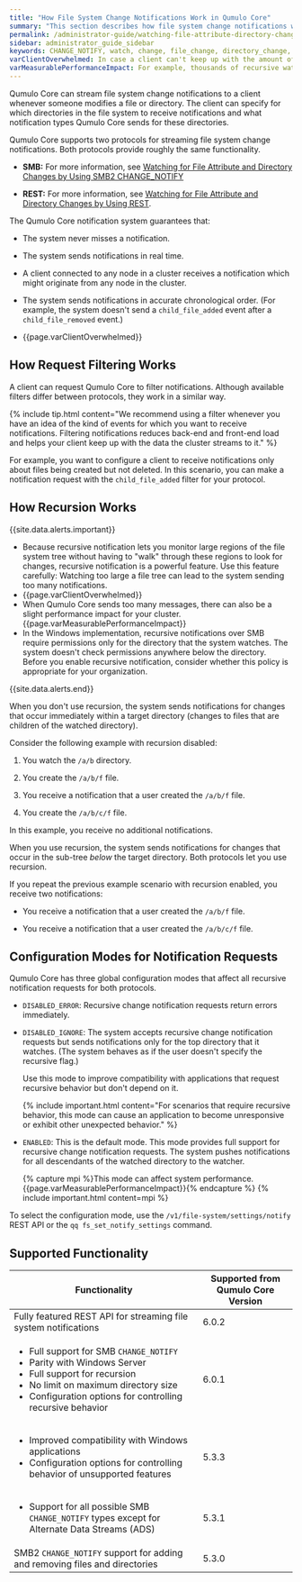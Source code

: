 ```yaml
---
title: "How File System Change Notifications Work in Qumulo Core"
summary: "This section describes how file system change notifications work in Qumulo Core and explains request filtering, recursion, and the three configuration modes for notification requests."
permalink: /administrator-guide/watching-file-attribute-directory-changes/how-file-system-change-notifications-work.html
sidebar: administrator_guide_sidebar
keywords: CHANGE_NOTIFY, watch, change, file_change, directory_change, file_system, filtering, recursion, configuration_type, DISABLED_ERROR, DISABLED_IGNORE, ENABLED
varClientOverwhelmed: In case a client can't keep up with the amount of events that the system emits, the cluster stops queuing events and produces an error the next time the client attempts to contact the cluster.
varMeasurablePerformanceImpact: For example, thousands of recursive watches at the file system root can have a measurable performance impact on a write-heavy IOPS workload.
---
```


Qumulo Core can stream file system change notifications to a client whenever someone modifies a file or directory. The client can specify for which directories in the file system to receive notifications and what notification types Qumulo Core sends for these directories.

Qumulo Core supports two protocols for streaming file system change notifications. Both protocols provide roughly the same functionality.

* **SMB:** For more information, see [Watching for File Attribute and Directory Changes by Using SMB2 CHANGE_NOTIFY](smb2-change-notify.md)

* **REST:** For more information, see [Watching for File Attribute and Directory Changes by Using REST](rest.md). 

The Qumulo Core notification system guarantees that:

* The system never misses a notification.

* The system sends notifications in real time.

* A client connected to any node in a cluster receives a notification which might originate from any node in the cluster.

* The system sends notifications in accurate chronological order. (For example, the system doesn't send a `child_file_added` event after a `child_file_removed` event.)

* {{page.varClientOverwhelmed}}


## How Request Filtering Works
A client can request Qumulo Core to filter notifications. Although available filters differ between protocols, they work in a similar way.

{% include tip.html content="We recommend using a filter whenever you have an idea of the kind of events for which you want to receive notifications. Filtering notifications reduces back-end and front-end load and helps your client keep up with the data the cluster streams to it." %}

For example, you want to configure a client to receive notifications only about files being created but not deleted. In this scenario, you can make a notification request with the `child_file_added` filter for your protocol.


## How Recursion Works
{{site.data.alerts.important}}
<ul>
  <li>Because recursive notification lets you monitor large regions of the file system tree without having to "walk" through these regions to look for changes, recursive notification is a powerful feature. Use this feature carefully: Watching too large a file tree can lead to the system sending too many notifications.</li>
  <li>{{page.varClientOverwhelmed}}</li>
  <li>When Qumulo Core sends too many messages, there can also be a slight performance impact for your cluster. {{page.varMeasurablePerformanceImpact}}</li>
  <li>In the Windows implementation, recursive notifications over SMB require permissions only for the directory that the system watches. The system doesn't check permissions anywhere below the directory. Before you enable recursive notification, consider whether this policy is appropriate for your organization.</li>
</ul>
{{site.data.alerts.end}}

When you don't use recursion, the system sends notifications for changes that occur immediately within a target directory (changes to files that are children of the watched directory).

Consider the following example with recursion disabled:

1. You watch the `/a/b` directory.

1. You create the `/a/b/f` file.

1. You receive a notification that a user created the `/a/b/f` file.

1. You create the `/a/b/c/f` file.

In this example, you receive no additional notifications.

When you use recursion, the system sends notifications for changes that occur in the sub-tree _below_ the target directory. Both protocols let you use recursion.

If you repeat the previous example scenario with recursion enabled, you receive two notifications:

* You receive a notification that a user created the `/a/b/f` file.

* You receive a notification that a user created the `/a/b/c/f` file.


## Configuration Modes for Notification Requests
Qumulo Core has three global configuration modes that affect all recursive notification requests for both protocols.

* `DISABLED_ERROR`: Recursive change notification requests return errors immediately.

* `DISABLED_IGNORE`: The system accepts recursive change notification requests but sends notifications only for the top directory that it watches. (The system behaves as if the user doesn't specify the recursive flag.)

  Use this mode to improve compatibility with applications that request recursive behavior but don't depend on it.
  
  {% include important.html content="For scenarios that require recursive behavior, this mode can cause an application to become unresponsive or exhibit other unexpected behavior." %}

* `ENABLED`: This is the default mode. This mode provides full support for recursive change notification requests. The system pushes notifications for all descendants of the watched directory to the watcher.

  {% capture mpi %}This mode can affect system performance. {{page.varMeasurablePerformanceImpact}}{% endcapture %}
  {% include important.html content=mpi %}

To select the configuration mode, use the `/v1/file-system/settings/notify` REST API or the `qq fs_set_notify_settings` command. 

## Supported Functionality
<table>
  <thead>
    <tr>
        <th>Functionality</th>
        <th>Supported from Qumulo Core Version</th>        
    </tr>
  </thead>
  <tbody>
    <tr>
        <td>Fully featured REST API for streaming file system notifications</td>
        <td>6.0.2</td>        
    </tr>
    <tr>
        <td>
          <ul>
            <li>Full support for SMB <code>CHANGE_NOTIFY</code></li>
            <li>Parity with Windows Server</li>
            <li>Full support for recursion</li>
            <li>No limit on maximum directory size</li>
            <li>Configuration options for controlling recursive behavior</li>
          </ul>
        </td>
        <td>6.0.1</td>
    </tr>
    <tr>
        <td>
          <ul>
            <li>Improved compatibility with Windows applications</li>
            <li>Configuration options for controlling behavior of unsupported features</li>
          </ul>
        </td>
        <td>5.3.3</td>        
    </tr>
    <tr>
        <td>
          <ul>
            <li>Support for all possible SMB <code>CHANGE_NOTIFY</code> types except for Alternate Data Streams (ADS)</li>
          </ul>
        </td>
        <td>5.3.1</td>        
    </tr>
    <tr>
        <td>SMB2 <code>CHANGE_NOTIFY</code> support for adding and removing files and directories</td>
        <td>5.3.0</td>        
    </tr>
  </tbody>
</table>
